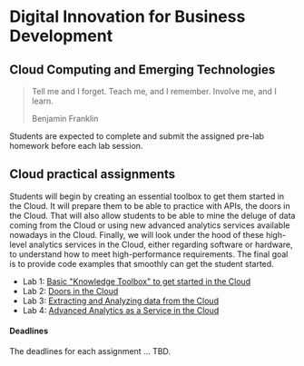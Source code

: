 # Digital Innovation for Business Development
## Cloud Computing and Emerging Technologies


>Tell me and I forget. Teach me, and I remember. Involve me, and I learn.
>
>Benjamin Franklin

Students are expected to complete and submit the assigned pre-lab homework before each lab session.

## Cloud practical assignments
Students will begin by creating an essential toolbox to get them started in the Cloud. It will prepare them to be able to practice with APIs, the doors in the Cloud. That will also allow students to be able to mine the deluge of data coming from the Cloud or using new advanced analytics services available nowadays in the Cloud. Finally, we will look under the hood of these high-level analytics services in the Cloud, either regarding software or hardware, to understand how to meet high-performance requirements. The final goal is to provide code examples that smoothly can get the student started.

- Lab 1: [Basic "Knowledge Toolbox" to get started in the Cloud][Lab1] 
- Lab 2: [Doors in the Cloud][Lab2]                                        
- Lab 3: [Extracting and Analyzing data from the Cloud][Lab3]              
- Lab 4: [Advanced Analytics as a Service in the Cloud][Lab4]

[Lab1]: ./Lab01.md
[Lab2]: ./Lab02.md
[Lab3]: ./Lab03.md
[Lab4]: ./Lab04.md

#### Deadlines

The deadlines for each assignment ... TBD.

